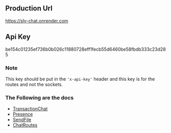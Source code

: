 ## **Production Url**

https://sly-chat.onrender.com

## **Api Key**

be154c01235ef736b0b026c11880728eff1fecb55d6460be58fbdb333c23d285

### **Note**

This key should be put in the `'x-api-key'` header and this key is for the routes and not the sockets.

### **The Following are the docs**

- [TransactionChat](/docs?doc=chat)
- [Presence](/docs?doc=presence)
- [SendFile](/docs?doc=sendFile)
- [ChatRoutes](/docs?doc=chatRoutes)
